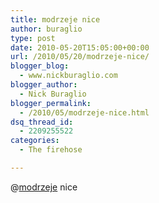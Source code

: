 ```yaml
---
title: modrzeje nice
author: buraglio
type: post
date: 2010-05-20T15:05:00+00:00
url: /2010/05/20/modrzeje-nice/
blogger_blog:
  - www.nickburaglio.com
blogger_author:
  - Nick Buraglio
blogger_permalink:
  - /2010/05/modrzeje-nice.html
dsq_thread_id:
  - 2209255522
categories:
  - The firehose

---
```

@[modrzeje][1] nice

 [1]: http://twitter.com/modrzeje
